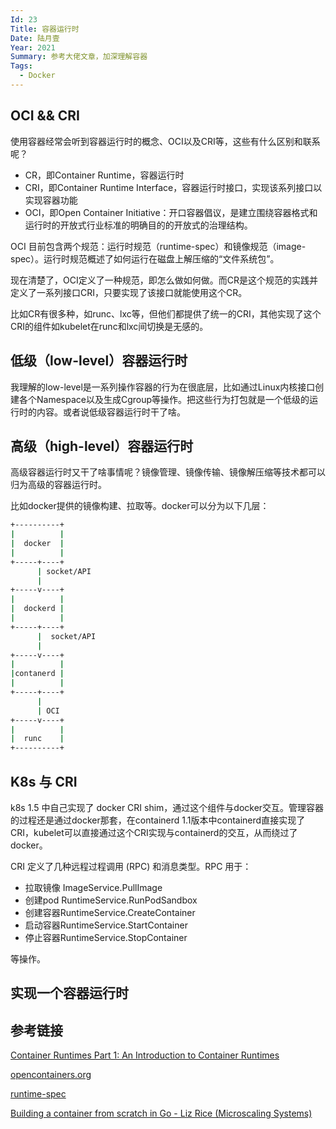```yaml
---
Id: 23
Title: 容器运行时
Date: 陆月壹
Year: 2021
Summary: 参考大佬文章，加深理解容器
Tags:
  - Docker
---
```


## OCI && CRI

使用容器经常会听到容器运行时的概念、OCI以及CRI等，这些有什么区别和联系呢？

- CR，即Container Runtime，容器运行时
- CRI，即Container Runtime Interface，容器运行时接口，实现该系列接口以实现容器功能
- OCI，即Open Container Initiative：开口容器倡议，是建立围绕容器格式和运行时的开放式行业标准的明确目的的开放式的治理结构。

OCI 目前包含两个规范：运行时规范（runtime-spec）和镜像规范（image-spec）。运行时规范概述了如何运行在磁盘上解压缩的“文件系统包”。

现在清楚了，OCI定义了一种规范，即怎么做如何做。而CR是这个规范的实践并定义了一系列接口CRI，只要实现了该接口就能使用这个CR。

比如CR有很多种，如runc、lxc等，但他们都提供了统一的CRI，其他实现了这个CRI的组件如kubelet在runc和lxc间切换是无感的。


## 低级（low-level）容器运行时

我理解的low-level是一系列操作容器的行为在很底层，比如通过Linux内核接口创建各个Namespace以及生成Cgroup等操作。把这些行为打包就是一个低级的运行时的内容。或者说低级容器运行时干了啥。
## 高级（high-level）容器运行时

高级容器运行时又干了啥事情呢？镜像管理、镜像传输、镜像解压缩等技术都可以归为高级的容器运行时。

比如docker提供的镜像构建、拉取等。docker可以分为以下几层：
```bash
+----------+
|          |
|  docker  |
|          |
+-----+----+
      | socket/API
      |
+-----v----+
|          |
|  dockerd |
|          |
+-----+----+
      |  socket/API
      |
+-----v----+
|          |
|contanerd |
|          |
+-----+----+
      |
      | OCI
+-----v----+
|          |
|  runc    |
+----------+
```

## K8s 与 CRI

k8s 1.5 中自己实现了 docker CRI shim，通过这个组件与docker交互。管理容器的过程还是通过docker那套，在containerd 1.1版本中containerd直接实现了CRI，kubelet可以直接通过这个CRI实现与containerd的交互，从而绕过了docker。

CRI 定义了几种远程过程调用 (RPC) 和消息类型。RPC 用于：

- 拉取镜像 ImageService.PullImage
- 创建pod RuntimeService.RunPodSandbox
- 创建容器RuntimeService.CreateContainer
- 启动容器RuntimeService.StartContainer
- 停止容器RuntimeService.StopContainer

等操作。

## 实现一个容器运行时

## 参考链接

[Container Runtimes Part 1: An Introduction to Container Runtimes](https://www.ianlewis.org/en/container-runtimes-part-1-introduction-container-r)

[opencontainers.org](https://opencontainers.org/)

[runtime-spec](https://github.com/opencontainers/runtime-spec)

[Building a container from scratch in Go - Liz Rice (Microscaling Systems)
](https://www.youtube.com/watch?v=Utf-A4rODH8)